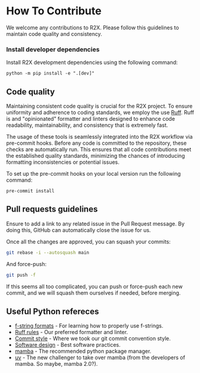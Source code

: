 # How To Contribute

We welcome any contributions to R2X. Please follow this guidelines to maintain code quality and consistency.

### Install developer dependencies

Install R2X development dependencies using the following command:

```console
python -m pip install -e ".[dev]"
```

## Code quality

Maintaining consistent code quality is crucial for the R2X project. To ensure
uniformity and adherence to coding standards, we employ the use [Ruff](https://docs.astral.sh/ruff/).
Ruff is and "opinionated" formatter and linters designed to enhance code readability, maintainability,
and consistency that is extremely fast.

The usage of these tools is seamlessly integrated into the R2X workflow via
pre-commit hooks. Before any code is committed to the repository, these checks
are automatically run. This ensures that all code contributions meet the
established quality standards, minimizing the chances of introducing formatting
inconsistencies or potential issues.

To set up the pre-commit hooks on your local version run the following command:

```console
pre-commit install
```

## Pull requests guidelines

Ensure to add a link to any related issue in the Pull Request message. By doing this, GitHub can
automatically close the issue for us.

Once all the changes are approved, you can squash your commits:

```bash
git rebase -i --autosquash main
```

And force-push:

```bash
git push -f
```

If this seems all too complicated, you can push or force-push each new commit,
and we will squash them ourselves if needed, before merging.


## Useful Python refereces

- [f-string formats](https://cissandbox.bentley.edu/sandbox/wp-content/uploads/2022-02-10-Documentation-on-f-strings-Updated.pdf) - For learning how to properly use f-strings.
- [Ruff rules](https://docs.astral.sh/ruff/rules/) - Our preferred formatter and linter.
- [Commit style](https://www.conventionalcommits.org/en/v1.0.0/) - Where we took our git commit convention style.
- [Software design](https://learn.scientific-python.org/development/principles/design/) - Best software practices.
- [mamba](https://mamba.readthedocs.io/en/latest/) - The recommended python package manager.
- [uv](https://github.com/astral-sh/uv) - The new challenger to take over mamba (from the developers of mamba. So maybe, mamba 2.0?).
